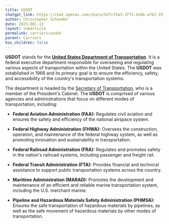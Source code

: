 ```yaml
---
title: USDOT
chatgpt_link: https://chat.openai.com/share/627c75a3-3f75-426b-a763-19fa15de2061
author: Christopher Schoeder
date: 2023-DEC-13
layout: subarticle
permalink: carriers/usdot
parent: Carriers
has_children: false
---
```


**USDOT** stands for the **<a href="https://www.transportation.gov/" rel="nofollow" target="_blank">United States Department of Transportation</a>**. It is a federal executive department responsible for overseeing and regulating various aspects of transportation within the United States. The **USDOT** was established in 1966 and its primary goal is to ensure the efficiency, safety, and accessibility of the country's transportation systems.

The department is headed by the <a href="https://en.wikipedia.org/wiki/United_States_Secretary_of_Transportation" rel="nofollow" target="_blank">Secretary of Transportation</a>, who is a member of the President's Cabinet. The **USDOT** is comprised of various agencies and administrations that focus on different modes of transportation, including:

- **Federal Aviation Administration (FAA):** Regulates civil aviation and ensures the safety and efficiency of the national airspace system.

- **Federal Highway Administration (FHWA):** Oversees the construction, operation, and maintenance of the federal highway system, as well as promoting innovation and sustainability in transportation.

- **Federal Railroad Administration (FRA):** Regulates and promotes safety in the nation's railroad systems, including passenger and freight rail.

- **Federal Transit Administration (FTA):** Provides financial and technical assistance to support public transportation systems across the country.

- **Maritime Administration (MARAD):** Promotes the development and maintenance of an efficient and reliable marine transportation system, including the U.S. merchant marine.

- **Pipeline and Hazardous Materials Safety Administration (PHMSA):** Ensures the safe transportation of hazardous materials by pipelines, as well as the safe movement of hazardous materials by other modes of transportation.
